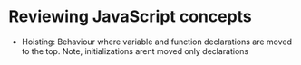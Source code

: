 # Reviewing JavaScript concepts
- Hoisting: Behaviour where variable and function declarations are moved to the top. Note, initializations arent moved only declarations
